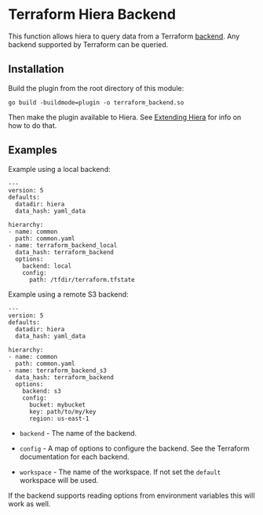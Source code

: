 # Terraform Hiera Backend

This function allows hiera to query data from a Terraform [backend](https://www.terraform.io/docs/backends/types/index.html).
Any backend supported by Terraform can be queried.

## Installation
Build the plugin from the root directory of this module:
```
go build -buildmode=plugin -o terraform_backend.so
```
Then make the plugin available to Hiera. See
[Extending Hiera](https://github.com/lyraproj/hiera#Extending-Hiera) for info on how to do that.

## Examples
Example using a local backend:

    ---
    version: 5
    defaults:
      datadir: hiera
      data_hash: yaml_data

    hierarchy:
    - name: common
      path: common.yaml
    - name: terraform_backend_local
      data_hash: terraform_backend
      options:
        backend: local
        config:
          path: /tfdir/terraform.tfstate

Example using a remote S3 backend:

    ---
    version: 5
    defaults:
      datadir: hiera
      data_hash: yaml_data

    hierarchy:
    - name: common
      path: common.yaml
    - name: terraform_backend_s3
      data_hash: terraform_backend
      options:
        backend: s3
        config:
          bucket: mybucket
          key: path/to/my/key
          region: us-east-1

* `backend` - The name of the backend.

* `config` - A map of options to configure the backend. See the Terraform documentation for each backend.

* `workspace` - The name of the workspace. If not set the `default` workspace will be used.

If the backend supports reading options from environment variables this will work as well.
